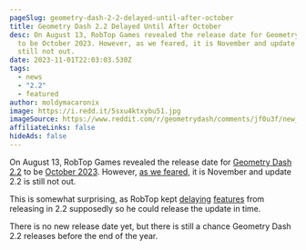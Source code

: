 ```yaml
---
pageSlug: geometry-dash-2-2-delayed-until-after-october
title: Geometry Dash 2.2 Delayed Until After October
desc: On August 13, RobTop Games revealed the release date for Geometry Dash 2.2
  to be October 2023. However, as we feared, it is November and update 2.2 is
  still not out.
date: 2023-11-01T22:03:03.530Z
tags:
  - news
  - "2.2"
  - featured
author: moldymacaronix
image: https://i.redd.it/5sxu4ktxybu51.jpg
imageSource: https://www.reddit.com/r/geometrydash/comments/jf0u3f/new_22_pixel_blocks_go_brrrrr/
affiliateLinks: false
hideAds: false
---
```

On August 13, RobTop Games revealed the release date for [Geometry Dash 2.2](/categories/2.2/) to be [October 2023](/posts/final-geometry-dash-2-2-release-date-confirmed-by-robtop/). However, [as we feared](/posts/geometry-dash-2-2-release-date-might-get-delayed-to-after-october/), it is November and update 2.2 is still not out.

This is somewhat surprising, as RobTop kept [delaying](/posts/explorers-delayed-until-after-geometry-dash-2-2/) [features](/posts/robtop-cancels-geometry-dash-2-2-versus-mode-after-6-years-of-development/) from releasing in 2.2 supposedly so he could release the update in time.

There is no new release date yet, but there is still a chance Geometry Dash 2.2 releases before the end of the year.
